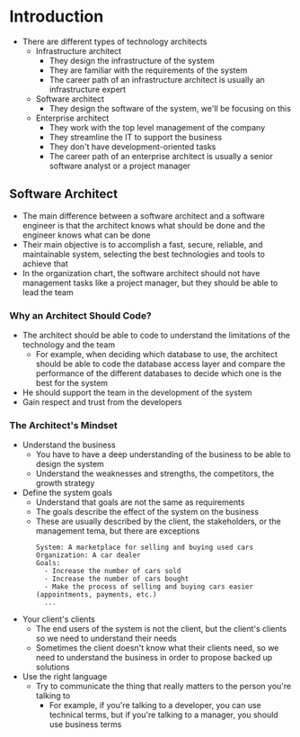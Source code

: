 # Introduction

- There are different types of technology architects
  - Infrastructure architect
    - They design the infrastructure of the system
    - They are familiar with the requirements of the system
    - The career path of an infrastructure architect is usually an infrastructure expert
  - Software architect
    - They design the software of the system, we'll be focusing on this
  - Enterprise architect
    - They work with the top level management of the company
    - They streamline the IT to support the business
    - They don't have development-oriented tasks
    - The career path of an enterprise architect is usually a senior software analyst or a project manager

## Software Architect

- The main difference between a software architect and a software engineer is that the architect knows what should be done and the engineer knows what can be done
- Their main objective is to accomplish a fast, secure, reliable, and maintainable system, selecting the best technologies and tools to achieve that
- In the organization chart, the software architect should not have management tasks like a project manager, but they should be able to lead the team

### Why an Architect Should Code?

- The architect should be able to code to understand the limitations of the technology and the team
  - For example, when deciding which database to use, the architect should be able to code the database access layer and compare the performance of the different databases to decide which one is the best for the system
- He should support the team in the development of the system
- Gain respect and trust from the developers

### The Architect's Mindset

- Understand the business
  - You have to have a deep understanding of the business to be able to design the system
  - Understand the weaknesses and strengths, the competitors, the growth strategy
- Define the system goals
  - Understand that goals are not the same as requirements
  - The goals describe the effect of the system on the business
  - These are usually described by the client, the stakeholders, or the management tema, but there are exceptions
    ```
    System: A marketplace for selling and buying used cars
    Organization: A car dealer
    Goals:
      - Increase the number of cars sold
      - Increase the number of cars bought
      - Make the process of selling and buying cars easier (appointments, payments, etc.)
      ...
    ```
- Your client's clients
  - The end users of the system is not the client, but the client's clients so we need to understand their needs
  - Sometimes the client doesn't know what their clients need, so we need to understand the business in order to propose backed up solutions
- Use the right language
  - Try to communicate the thing that really matters to the person you're talking to
    - For example, if you're talking to a developer, you can use technical terms, but if you're talking to a manager, you should use business terms
